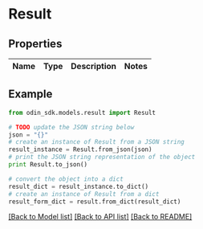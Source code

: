 # Result


## Properties

Name | Type | Description | Notes
------------ | ------------- | ------------- | -------------

## Example

```python
from odin_sdk.models.result import Result

# TODO update the JSON string below
json = "{}"
# create an instance of Result from a JSON string
result_instance = Result.from_json(json)
# print the JSON string representation of the object
print Result.to_json()

# convert the object into a dict
result_dict = result_instance.to_dict()
# create an instance of Result from a dict
result_form_dict = result.from_dict(result_dict)
```
[[Back to Model list]](../README.md#documentation-for-models) [[Back to API list]](../README.md#documentation-for-api-endpoints) [[Back to README]](../README.md)


